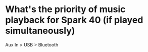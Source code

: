 # What's the priority of music playback for Spark 40 (if played simultaneously)
Aux In > USB > Bluetooth
